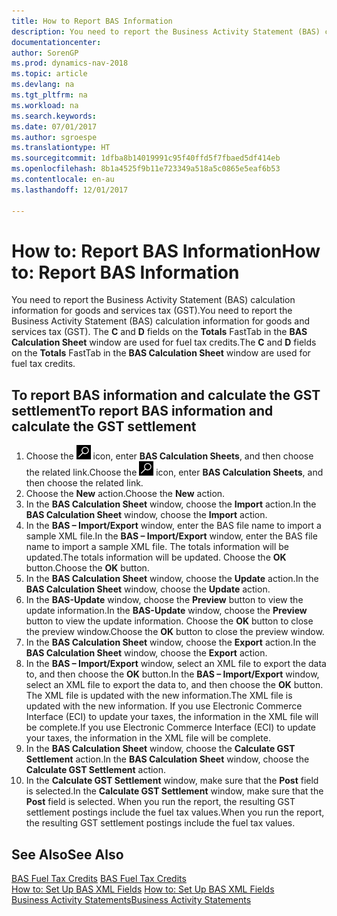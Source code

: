 ```yaml
---
title: How to Report BAS Information
description: You need to report the Business Activity Statement (BAS) calculation information for goods and services tax (GST). The **C** and **D** fields on the **Totals** FastTab in the **BAS Calculation Sheet** window are used for fuel tax credits.
documentationcenter: 
author: SorenGP
ms.prod: dynamics-nav-2018
ms.topic: article
ms.devlang: na
ms.tgt_pltfrm: na
ms.workload: na
ms.search.keywords: 
ms.date: 07/01/2017
ms.author: sgroespe
ms.translationtype: HT
ms.sourcegitcommit: 1dfba8b14019991c95f40ffd5f7fbaed5df414eb
ms.openlocfilehash: 8b1a4525f9b11e723349a518a5c0865e5eaf6b53
ms.contentlocale: en-au
ms.lasthandoff: 12/01/2017

---
```

# <a name="how-to-report-bas-information"></a><span data-ttu-id="2ddae-104">How to: Report BAS Information</span><span class="sxs-lookup"><span data-stu-id="2ddae-104">How to: Report BAS Information</span></span>
<span data-ttu-id="2ddae-105">You need to report the Business Activity Statement (BAS) calculation information for goods and services tax (GST).</span><span class="sxs-lookup"><span data-stu-id="2ddae-105">You need to report the Business Activity Statement (BAS) calculation information for goods and services tax (GST).</span></span> <span data-ttu-id="2ddae-106">The **C** and **D** fields on the **Totals** FastTab in the **BAS Calculation Sheet** window are used for fuel tax credits.</span><span class="sxs-lookup"><span data-stu-id="2ddae-106">The **C** and **D** fields on the **Totals** FastTab in the **BAS Calculation Sheet** window are used for fuel tax credits.</span></span>  

## <a name="to-report-bas-information-and-calculate-the-gst-settlement"></a><span data-ttu-id="2ddae-107">To report BAS information and calculate the GST settlement</span><span class="sxs-lookup"><span data-stu-id="2ddae-107">To report BAS information and calculate the GST settlement</span></span>  

1.  <span data-ttu-id="2ddae-108">Choose the ![Search for Page or Report](../../media/ui-search/search_small.png "Search for Page or Report icon") icon, enter **BAS Calculation Sheets**, and then choose the related link.</span><span class="sxs-lookup"><span data-stu-id="2ddae-108">Choose the ![Search for Page or Report](../../media/ui-search/search_small.png "Search for Page or Report icon") icon, enter **BAS Calculation Sheets**, and then choose the related link.</span></span>  
2.  <span data-ttu-id="2ddae-109">Choose the **New** action.</span><span class="sxs-lookup"><span data-stu-id="2ddae-109">Choose the **New** action.</span></span>  
3.  <span data-ttu-id="2ddae-110">In the **BAS Calculation Sheet** window, choose the **Import** action.</span><span class="sxs-lookup"><span data-stu-id="2ddae-110">In the **BAS Calculation Sheet** window, choose the **Import** action.</span></span>  
4.  <span data-ttu-id="2ddae-111">In the **BAS – Import/Export** window, enter the BAS file name to import a sample XML file.</span><span class="sxs-lookup"><span data-stu-id="2ddae-111">In the **BAS – Import/Export** window, enter the BAS file name to import a sample XML file.</span></span> <span data-ttu-id="2ddae-112">The totals information will be updated.</span><span class="sxs-lookup"><span data-stu-id="2ddae-112">The totals information will be updated.</span></span> <span data-ttu-id="2ddae-113">Choose the **OK** button.</span><span class="sxs-lookup"><span data-stu-id="2ddae-113">Choose the **OK** button.</span></span>  
5.  <span data-ttu-id="2ddae-114">In the **BAS Calculation Sheet** window, choose the **Update** action.</span><span class="sxs-lookup"><span data-stu-id="2ddae-114">In the **BAS Calculation Sheet** window, choose the **Update** action.</span></span>  
6.  <span data-ttu-id="2ddae-115">In the **BAS-Update** window, choose the **Preview** button to view the update information.</span><span class="sxs-lookup"><span data-stu-id="2ddae-115">In the **BAS-Update** window, choose the **Preview** button to view the update information.</span></span> <span data-ttu-id="2ddae-116">Choose the **OK** button to close the preview window.</span><span class="sxs-lookup"><span data-stu-id="2ddae-116">Choose the **OK** button to close the preview window.</span></span>  
7.  <span data-ttu-id="2ddae-117">In the **BAS Calculation Sheet** window, choose the **Export** action.</span><span class="sxs-lookup"><span data-stu-id="2ddae-117">In the **BAS Calculation Sheet** window, choose the **Export** action.</span></span>  
8.  <span data-ttu-id="2ddae-118">In the **BAS – Import/Export** window, select an XML file to export the data to, and then choose the **OK** button.</span><span class="sxs-lookup"><span data-stu-id="2ddae-118">In the **BAS – Import/Export** window, select an XML file to export the data to, and then choose the **OK** button.</span></span> <span data-ttu-id="2ddae-119">The XML file is updated with the new information.</span><span class="sxs-lookup"><span data-stu-id="2ddae-119">The XML file is updated with the new information.</span></span> <span data-ttu-id="2ddae-120">If you use Electronic Commerce Interface (ECI) to update your taxes, the information in the XML file will be complete.</span><span class="sxs-lookup"><span data-stu-id="2ddae-120">If you use Electronic Commerce Interface (ECI) to update your taxes, the information in the XML file will be complete.</span></span>  
9. <span data-ttu-id="2ddae-121">In the **BAS Calculation Sheet** window, choose the **Calculate GST Settlement** action.</span><span class="sxs-lookup"><span data-stu-id="2ddae-121">In the **BAS Calculation Sheet** window, choose the **Calculate GST Settlement** action.</span></span>  
10. <span data-ttu-id="2ddae-122">In the **Calculate GST Settlement** window, make sure that the **Post** field is selected.</span><span class="sxs-lookup"><span data-stu-id="2ddae-122">In the **Calculate GST Settlement** window, make sure that the **Post** field is selected.</span></span> <span data-ttu-id="2ddae-123">When you run the report, the resulting GST settlement postings include the fuel tax values.</span><span class="sxs-lookup"><span data-stu-id="2ddae-123">When you run the report, the resulting GST settlement postings include the fuel tax values.</span></span>  

## <a name="see-also"></a><span data-ttu-id="2ddae-124">See Also</span><span class="sxs-lookup"><span data-stu-id="2ddae-124">See Also</span></span>  
 <span data-ttu-id="2ddae-125">[BAS Fuel Tax Credits](bas-fuel-tax-credits.md) </span><span class="sxs-lookup"><span data-stu-id="2ddae-125">[BAS Fuel Tax Credits](bas-fuel-tax-credits.md) </span></span>  
 <span data-ttu-id="2ddae-126">[How to: Set Up BAS XML Fields](how-to-set-up-bas-xml-fields.md) </span><span class="sxs-lookup"><span data-stu-id="2ddae-126">[How to: Set Up BAS XML Fields](how-to-set-up-bas-xml-fields.md) </span></span>  
 [<span data-ttu-id="2ddae-127">Business Activity Statements</span><span class="sxs-lookup"><span data-stu-id="2ddae-127">Business Activity Statements</span></span>](business-activity-statements.md)

